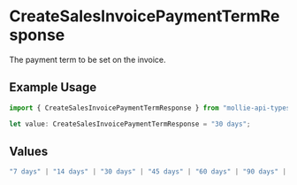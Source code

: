 # CreateSalesInvoicePaymentTermResponse

The payment term to be set on the invoice.

## Example Usage

```typescript
import { CreateSalesInvoicePaymentTermResponse } from "mollie-api-typescript/models/operations";

let value: CreateSalesInvoicePaymentTermResponse = "30 days";
```

## Values

```typescript
"7 days" | "14 days" | "30 days" | "45 days" | "60 days" | "90 days" | "120 days"
```